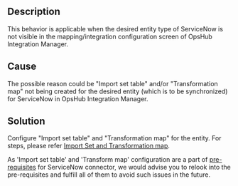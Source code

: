## Description

This behavior is applicable when the desired entity type of ServiceNow is not visible in the mapping/integration configuration screen of OpsHub Integration Manager.

## Cause

The possible reason could be "Import set table" and/or "Transformation map" not being created for the desired entity (which is to be synchronized) for ServiceNow in OpsHub Integration Manager.

## Solution

Configure "Import set table" and "Transformation map" for the entity. For steps, please refer [Import Set and Transformation map](../../../connectors/servicenow.md#configure-import-set-table-and-transformation-map).

As 'Import set table' and 'Transform map' configuration are a part of [pre-requisites](../../../connectors/servicenow.md#prerequisites) for ServiceNow connector, we would advise you to relook into the pre-requisites and fulfill all of them to avoid such issues in the future.

